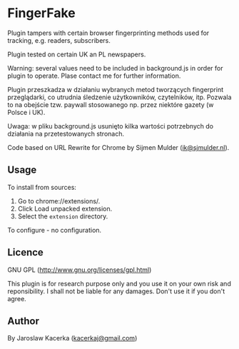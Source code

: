 FingerFake
======================

Plugin tampers with certain browser fingerprinting methods used for tracking, e.g. readers, subscribers.

Plugin tested on certain UK an PL newspapers. 

Warning: several values need to be included in background.js in order for plugin to operate. Plase contact me
for further information.

Plugin przeszkadza w działaniu wybranych metod tworzących fingerprint przeglądarki, co utrudnia śledzenie
użytkowników, czytelników, itp. Pozwala to na obejście tzw. paywall stosowanego np. przez niektóre gazety (w Polsce i UK).

Uwaga: w pliku background.js usunięto kilka wartości potrzebnych do działania na przetestowanych stronach. 

Code based on URL Rewrite for Chrome by Sijmen Mulder (ik@sjmulder.nl).

Usage
-----

To install from sources:

 1. Go to chrome://extensions/.
 2. Click Load unpacked extension.
 3. Select the `extension` directory.

To configure - no configuration.

Licence
-------

GNU GPL (http://www.gnu.org/licenses/gpl.html)

This plugin is for research purpose only and you use it on your own risk and reponsibility. I shall not be
liable for any damages. Don't use it if you don't agree.

Author
------

By Jaroslaw Kacerka (kacerkaj@gmail.com)
